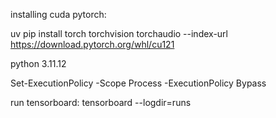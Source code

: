 installing cuda pytorch:

uv pip install torch torchvision torchaudio --index-url https://download.pytorch.org/whl/cu121

python 3.11.12

Set-ExecutionPolicy -Scope Process -ExecutionPolicy Bypass


run tensorboard: tensorboard --logdir=runs    